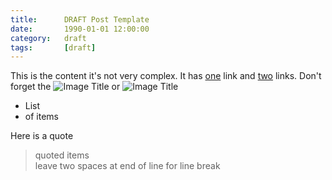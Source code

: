 ```yaml
---
title: 		DRAFT Post Template
date:       1990-01-01 12:00:00
category:	draft
tags:       [draft] 		
---
```


This is the content it's not very complex. It has [one][1] link and [two][two] links.
Don't forget the ![Image Title](http://ima.ge/link) or ![Image Title][img]

* List
* of items

Here is a quote
 
> quoted items  
> leave two spaces at end of line for line break
>

  [1]: http://link.one/url
  [two]: http://link.two/url
  [img]: http:/ima.ge/link
